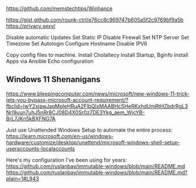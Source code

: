 https://github.com/memstechtips/Winhance

https://gist.github.com/rounk-ctrl/e76cc8c969747b605a5f2c9769bf9a5b
https://privacy.sexy/

Disable automatic Updates
Set Static IP
Disable Firewall
Set NTP Server
Set Timezone
Set Autologin
Configure Hostname
Disable IPV6

Copy config files to machine.
Install Cholaltecy 
Install Startup, Bginfo
Install Apps via Ansible
Echo configuration


## Windows 11 Shenanigans

https://www.bleepingcomputer.com/news/microsoft/new-windows-11-trick-lets-you-bypass-microsoft-account-requirement/?fbclid=IwY2xjawJaqMpleHRuA2FlbQIxMAABHcSHeRKxhdUmRtHZbdrRgL3Nrl9uun7uhJ5nRr8CJ08D4X0Sr0z7DE3Ykg_aem_WjcYB-BrL7JKn5kBXFNG7A

Just use Unattended Windows Setup to automate the entire process:
https://learn.microsoft.com/en-us/windows-hardware/customize/desktop/unattend/microsoft-windows-shell-setup-useraccounts-localaccounts

Here's my configuration I've been using for years:
https://github.com/ruslanbay/immutable-windows/blob/main/README.md
https://github.com/ruslanbay/immutable-windows/blob/main/README.md?plain=1#L943

